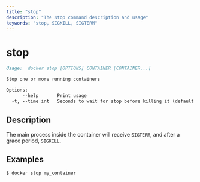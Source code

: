 ```yaml
---
title: "stop"
description: "The stop command description and usage"
keywords: "stop, SIGKILL, SIGTERM"
---
```


<!-- This file is maintained within the docker/docker Github
     repository at https://github.com/docker/docker/. Make all
     pull requests against that repo. If you see this file in
     another repository, consider it read-only there, as it will
     periodically be overwritten by the definitive file. Pull
     requests which include edits to this file in other repositories
     will be rejected.
-->

# stop

```markdown
Usage:  docker stop [OPTIONS] CONTAINER [CONTAINER...]

Stop one or more running containers

Options:
      --help       Print usage
  -t, --time int   Seconds to wait for stop before killing it (default 10)
```

## Description

The main process inside the container will receive `SIGTERM`, and after a grace
period, `SIGKILL`.

## Examples

```bash
$ docker stop my_container
```
